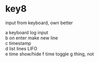 # key8
input from keyboard, own better  

a keyboard log input    
b on enter make new line    
c timestamp   
d list lines LIFO  
e time show/hide
f time toggle
g thing, not
